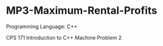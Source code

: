 # MP3-Maximum-Rental-Profits

Programming Language: C++

CPS 171 Introduction to C++ Machine Problem 2
